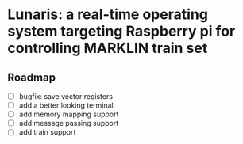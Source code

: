 # Lunaris: a real-time operating system targeting Raspberry pi for controlling MARKLIN train set

## Roadmap

- [ ] bugfix: save vector registers
- [ ] add a better looking terminal
- [ ] add memory mapping support
- [ ] add message passing support
- [ ] add train support
